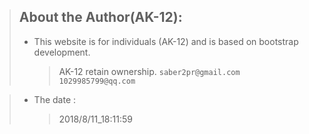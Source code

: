 > ## About the Author(AK-12):
> * This website is for individuals (AK-12) and is based on bootstrap development.
>	> AK-12 retain ownership.
>	 `saber2pr@gmail.com`
>	 `1029985799@qq.com`

> * The date :
>	> 2018/8/11_18:11:59